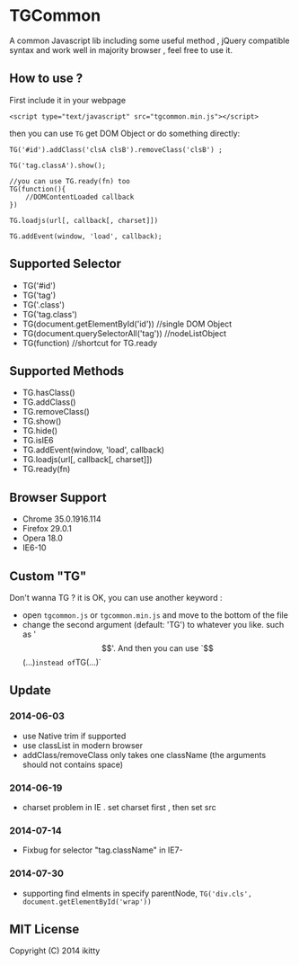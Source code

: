 TGCommon
========

A common Javascript lib including some useful method , jQuery compatible syntax and work well in majority browser , feel free to use it. 

## How to use ?

First include it in your webpage

    <script type="text/javascript" src="tgcommon.min.js"></script>

then you can use `TG` get DOM Object or do something directly:

    TG('#id').addClass('clsA clsB').removeClass('clsB') ;

    TG('tag.classA').show();

    //you can use TG.ready(fn) too
    TG(function(){
        //DOMContentLoaded callback
    })

    TG.loadjs(url[, callback[, charset]])

    TG.addEvent(window, 'load', callback);

## Supported Selector

- TG('#id')
- TG('tag')
- TG('.class')
- TG('tag.class')
- TG(document.getElementById('id')) //single DOM Object
- TG(document.querySelectorAll('tag')) //nodeListObject
- TG(function) //shortcut for TG.ready

## Supported Methods

- TG.hasClass()
- TG.addClass()
- TG.removeClass()
- TG.show()
- TG.hide()
- TG.isIE6
- TG.addEvent(window, 'load', callback)
- TG.loadjs(url[, callback[, charset]])
- TG.ready(fn)

## Browser Support

- Chrome 35.0.1916.114
- Firefox 29.0.1
- Opera 18.0
- IE6-10

## Custom "TG"

Don't wanna TG ? it is OK, you can use another keyword :

- open `tgcommon.js` or `tgcommon.min.js` and move to the bottom of the file
- change the second argument (default: 'TG') to whatever you like. such as '$$'. And then you can use `$$(...)` instead of `TG(...)`

## Update

### 2014-06-03

- use Native trim if supported
- use classList in modern browser
- addClass/removeClass only takes one className (the arguments should not contains space)

### 2014-06-19

- charset problem in IE . set charset first , then set src 

### 2014-07-14

- Fixbug for selector "tag.className" in IE7-

### 2014-07-30

- supporting find elments in specify parentNode, `TG('div.cls', document.getElementById('wrap'))`

## MIT License

Copyright (C) 2014 ikitty
